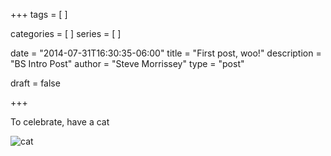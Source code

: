 +++
tags = [
]

categories = [ ]
series = [ ]

date = "2014-07-31T16:30:35-06:00"
title = "First post, woo!"
description = "BS Intro Post"
author = "Steve Morrissey"
type = "post"

draft = false

+++

To celebrate, have a cat

![cat](/img/first-post-woo-1.jpg)
